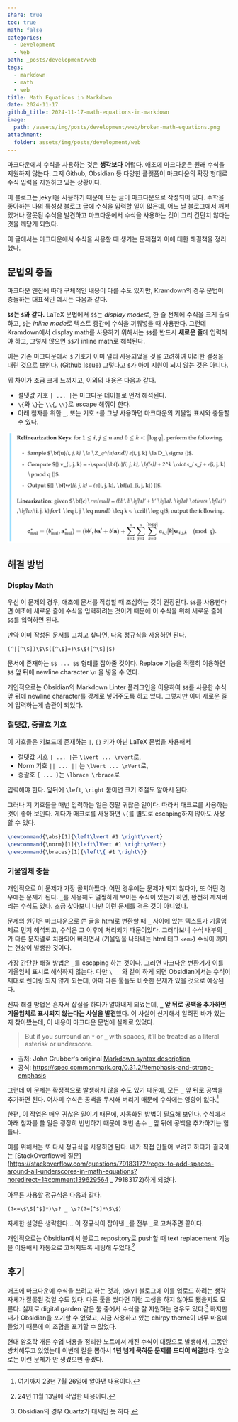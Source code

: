 ```yaml
---
share: true
toc: true
math: false
categories:
  - Development
  - Web
path: _posts/development/web
tags:
  - markdown
  - math
  - web
title: Math Equations in Markdown
date: 2024-11-17
github_title: 2024-11-17-math-equations-in-markdown
image:
  path: /assets/img/posts/development/web/broken-math-equations.png
attachment:
  folder: assets/img/posts/development/web
---
```


마크다운에서 수식을 사용하는 것은 **생각보다** 어렵다. 애초에 마크다운은 원래 수식을 지원하지 않는다. 그저 Github, Obsidian 등 다양한 플랫폼이 마크다운의 확장 형태로 수식 입력을 지원하고 있는 상황이다.

이 블로그는 jekyll을 사용하기 때문에 모든 글이 마크다운으로 작성되어 있다. 수학을 좋아하는 나의 특성상 블로그 글에 수식을 입력할 일이 많은데, 어느 날 블로그에서 깨져있거나 잘못된 수식을 발견하고 마크다운에서 수식을 사용하는 것이 그리 간단치 않다는 것을 깨닫게 되었다.

이 글에서는 마크다운에서 수식을 사용할 때 생기는 문제점과 이에 대한 해결책을 정리했다.

## 문법의 충돌

 마크다운 엔진에 따라 구체적인 내용이 다를 수도 있지만, Kramdown의 경우 문법이 충돌하는 대표적인 예시는 다음과 같다.

**`$$`는 `$`와 같다.** LaTeX 문법에서 `$$`는 *display mode*로, 한 줄 전체에 수식을 크게 출력하고, `$`는 *inline mode*로 텍스트 중간에 수식을 끼워넣을 때 사용한다. 그런데 Kramdown에서 display math를 사용하기 위해서는 `$$`를 반드시 **새로운 줄**에 입력해야 하고, 그렇지 않으면 `$$`가 inline math로 해석된다.

이는 기존 마크다운에서 `$` 기호가 이미 널리 사용되었을 것을 고려하여 이러한 결정을 내린 것으로 보인다. ([Github Issue](https://github.com/gettalong/kramdown/issues/672)) 그렇다고 `$`가 아예 지원이 되지 않는 것은 아니다.

위 차이가 조금 크게 느껴지고, 이외의 내용은 다음과 같다.

- 절댓값 기호 `| ... |`는 마크다운 테이블로 먼저 해석된다.
- `\{`와 `\}`는 `\\{`, `\\}`로 escape 해줘야 한다.
- 아래 첨자를 위한 ` _ `, 또는 기호 `*`를 그냥 사용하면 마크다운의 기울임 표시와 충돌할 수 있다.

![broken-math-equations.png](../../../assets/img/posts/development/web/broken-math-equations.png)

## 해결 방법

### Display Math

우선 이 문제의 경우, 애초에 문서를 작성할 때 조심하는 것이 권장된다. `$$`를 사용한다면 애초에 새로운 줄에 수식을 입력하려는 것이기 때문에 이 수식을 위해 새로운 줄에 `$$`를 입력하면 된다.

만약 이미 작성된 문서를 고치고 싶다면, 다음 정규식을 사용하면 된다.

```
(^|[^\$])\$\$([^\$]+)\$\$([^\$]|$)
```

문서에 존재하는 `$$ ... $$` 형태를 잡아줄 것이다. Replace 기능을 적절히 이용하면 `$$` 앞 뒤에 newline character `\n` 을 넣을 수 있다.

개인적으로는 Obsidian의 Markdown Linter 플러그인을 이용하여 `$$`를 사용한 수식 앞 뒤에 newline character를 강제로 넣어주도록 하고 있다. 그렇지만 이미 새로운 줄에 입력하는게 습관이 되었다.

### 절댓값, 중괄호 기호

이 기호들은 키보드에 존재하는 `|`, `{}` 키가 아닌 LaTeX 문법을 사용해서

- 절댓값 기호 `| ... |`는 `\lvert ... \rvert`로,
- Norm 기호 `|| ... ||` 는 `\lVert ... \rVert`로,
- 중괄호 `{ ... }`는 `\lbrace \rbrace`로

입력해야 한다. 앞뒤에 `\left`, `\right` 붙이면 크기 조절도 알아서 된다.

그러나 저 기호들을 매번 입력하는 일은 정말 귀찮은 일이다. 따라서 매크로를 사용하는 것이 좋아 보인다. 게다가 매크로를 사용하면 `\{`를 별도로 escaping하지 않아도 사용할 수 있다.

```tex
\newcommand{\abs}[1]{\left\lvert #1 \right\rvert}
\newcommand{\norm}[1]{\left\lVert #1 \right\rVert}
\newcommand{\braces}[1]{\left\{ #1 \right\}}
```

### 기울임체 충돌

개인적으로 이 문제가 가장 골치아팠다. 어떤 경우에는 문제가 되지 않다가, 또 어떤 경우에는 문제가 된다. ` _ `를 사용해도 멀쩡하게 보이는 수식이 있는가 하면, 완전히 깨져버리는 수식도 있다. 조금 찾아보니 나만 이런 문제를 겪은 것이 아니었다.

문제의 원인은 마크다운으로 쓴 글을 html로 변환할 때 ` _ ` 사이에 있는 텍스트가 기울임체로 먼저 해석되고, 수식은 그 이후에 처리되기 때문이었다. 그러다보니 수식 내부의 ` _ `가 다른 문자열로 치환되어 버리면서 (기울임을 나타내는 html 태그 `<em>`) 수식이 깨지는 현상이 발생한 것이다.

가장 간단한 해결 방법은 ` _ `를 escaping 하는 것이다. 그러면 마크다운 변환기가 이를 기울임체 표시로 해석하지 않는다. 다만 `\ _ `와 같이 하게 되면 Obsidian에서는 수식이 제대로 렌더링 되지 않게 되는데, 아마 다른 툴들도 비슷한 문제가 있을 것으로 예상된다.

진짜 해결 방법은 혼자서 삽질을 하다가 알아내게 되었는데, **` _ ` 앞 뒤로 공백을 추가하면 기울임체로 표시되지 않는다는 사실을 발견**했다. 이 사실이 신기해서 알려진 바가 있는지 찾아봤는데, 이 내용이 마크다운 문법에 실제로 있었다.

> But if you surround an `*` or ` _ ` with spaces, it’ll be treated as a literal asterisk or underscore.

- 출처: John Grubber's original [Markdown syntax description](https://daringfireball.net/projects/markdown/syntax#em)
- 공식: https://spec.commonmark.org/0.31.2/#emphasis-and-strong-emphasis

그런데 이 문제는 확정적으로 발생하지 않을 수도 있기 때문에, 모든 ` _ ` 앞 뒤로 공백을 추가하면 된다. 어차피 수식은 공백을 무시해 버리기 때문에 수식에는 영향이 없다.[^1]

한편, 이 작업은 매우 귀찮은 일이기 때문에, 자동화된 방법이 필요해 보인다. 수식에서 아래 첨자를 쓸 일은 굉장히 빈번하기 때문에 매번 손수 ` _ ` 앞 뒤에 공백을 추가하기는 힘들다.

이를 위해서는 또 다시 정규식을 사용하면 된다. 내가 직접 만들어 보려고 하다가 결국에는 [StackOverflow에 질문](https://stackoverflow.com/questions/79183172/regex-to-add-spaces-around-all-underscores-in-math-equations?noredirect=1#comment139629564 _ 79183172)하게 되었다.

아무튼 사용할 정규식은 다음과 같다.

```
(?<=\$\S[^$]*)\s? _ \s?(?=[^$]*\S\$)
```

자세한 설명은 생략한다... 이 정규식이 잡아낸 `_`를 전부 ` _ `로 고쳐주면 끝이다.

개인적으로는 Obsidian에서 블로그 repository로 push할 때 text replacement 기능을 이용해서 자동으로 고쳐지도록 세팅해 두었다.[^2]

## 후기

애초에 마크다운에 수식을 쓰려고 하는 것과, jekyll 블로그에 이를 업로드 하려는 생각 자체가 잘못된 것일 수도 있다. 다른 툴을 썼다면 이런 고생을 하지 않아도 됐을지도 모른다. 실제로 digital garden 같은 툴 중에서 수식을 잘 지원하는 경우도 있다.[^3] 하지만 내가 Obsidian을 포기할 수 없었고, 지금 사용하고 있는 chirpy theme이 너무 마음에 들었기 때문에 이 조합을 포기할 수 없었다.

현대 암호학 개론 수업 내용을 정리한 노트에서 깨진 수식이 대량으로 발생해서, 그동안 방치해두고 있었는데 이번에 칼을 뽑아서 **1년 넘게 묵혀둔 문제를 드디어 해결**했다. 앞으로는 이런 문제가 안 생겼으면 좋겠다.

[^1]: 여기까지 23년 7월 26일에 알아낸 내용이다.
[^2]: 24년 11월 13일에 작업한 내용이다.
[^3]: Obsidian의 경우 Quartz가 대세인 듯 하다.
